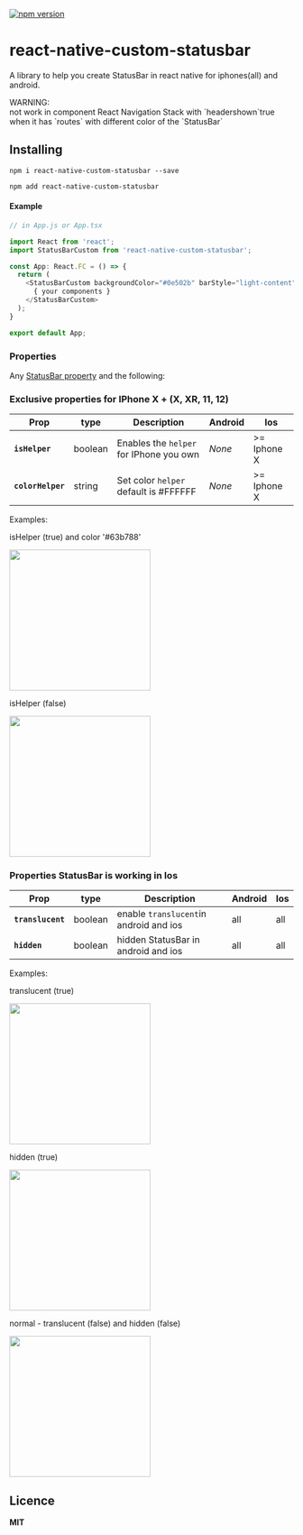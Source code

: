 [![npm version](https://badge.fury.io/js/react-native-custom-statusbar.svg)](https://badge.fury.io/js/react-native-custom-statusbar)

# react-native-custom-statusbar
A library to help you create StatusBar in react native for iphones(all) and android.

<div class="text-red bg-red-light mb-2">WARNING:</div> not work in component React Navigation Stack with `headershown`true when it has `routes` with different color of the `StatusBar`

## Installing ##
`npm i react-native-custom-statusbar --save`

`npm add react-native-custom-statusbar`

#### Example ####
```js
// in App.js or App.tsx

import React from 'react';
import StatusBarCustom from 'react-native-custom-statusbar';

const App: React.FC = () => {
  return (
    <StatusBarCustom backgroundColor="#0e502b" barStyle="light-content">
      { your components }
    </StatusBarCustom>
  );
}

export default App;
```

### Properties

Any [StatusBar property](https://reactnative.dev/docs/statusbar) and the following:


### Exclusive properties for IPhone X + (X, XR, 11, 12)

| Prop               | type    | Description                               | Android     | Ios         |
| ------------------ | ------- | ----------------------------------------- | ----------- | ----------- |
| **`isHelper`**     | boolean | Enables the `helper` for IPhone you own   | _None_      | >= Iphone X |
| **`colorHelper`**  | string  | Set color `helper` default is #FFFFFF     | _None_      | >= Iphone X |


Examples:

isHelper (true) and color '#63b788'

<img src="/examples/isHelper_true.png" width="250">

isHelper (false)

<img src="/examples/isHelper_false.png" width="250">

### Properties StatusBar is working in Ios

| Prop               | type    | Description                               | Android     | Ios         |
| ------------------ | ------- | ----------------------------------------- | ----------- | ----------- |
| **`translucent`**  | boolean | enable `translucent`in android and ios    | all         | all         |
| **`hidden`**       | boolean | hidden StatusBar in android and ios       | all         | all         |

Examples:

translucent (true)

<img src="/examples/translucent_true.png" width="250">

hidden (true)

<img src="/examples/hidden_true.png" width="250">

normal - translucent (false) and hidden (false) 

<img src="/examples/normal_statusbar.png" width="250">

## Licence ##
**MIT**
